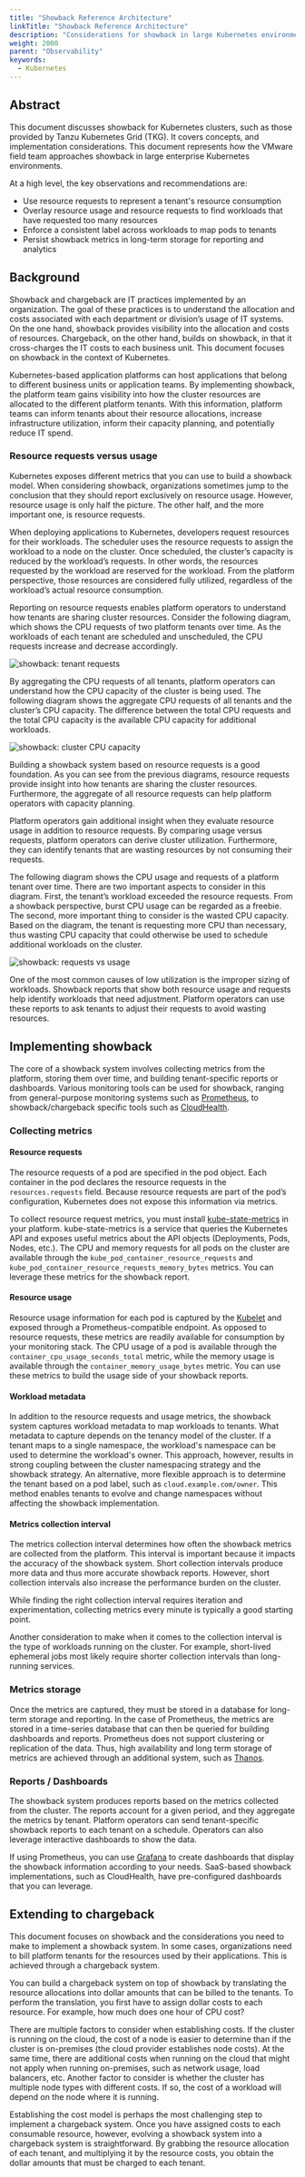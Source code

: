 ```yaml
---
title: "Showback Reference Architecture"
linkTitle: "Showback Reference Architecture"
description: "Considerations for showback in large Kubernetes environments"
weight: 2000
parent: "Observability"
keywords:
  - Kubernetes
---
```


## Abstract

This document discusses showback for Kubernetes clusters, such as those provided
by Tanzu Kubernetes Grid (TKG). It covers concepts, and implementation
considerations. This document represents how the VMware field team approaches
showback in large enterprise Kubernetes environments.

At a high level, the key observations and recommendations are:

- Use resource requests to represent a tenant's resource consumption
- Overlay resource usage and resource requests to find workloads that have
  requested too many resources
- Enforce a consistent label across workloads to map pods to tenants
- Persist showback metrics in long-term storage for reporting and analytics

## Background

Showback and chargeback are IT practices implemented by an organization. The
goal of these practices is to understand the allocation and costs associated
with each department or division’s usage of IT systems. On the one hand,
showback provides visibility into the allocation and costs of resources.
Chargeback, on the other hand, builds on showback, in that it cross-charges the
IT costs to each business unit. This document focuses on showback in the context
of Kubernetes.

Kubernetes-based application platforms can host applications that belong to
different business units or application teams. By implementing showback, the
platform team gains visibility into how the cluster resources are allocated to
the different platform tenants. With this information, platform teams can inform
tenants about their resource allocations, increase infrastructure utilization,
inform their capacity planning, and potentially reduce IT spend.

### Resource requests versus usage

Kubernetes exposes different metrics that you can use to build a showback model.
When considering showback, organizations sometimes jump to the conclusion that
they should report exclusively on resource usage. However, resource usage is
only half the picture. The other half, and the more important one, is resource
requests.

When deploying applications to Kubernetes, developers request resources for
their workloads. The scheduler uses the resource requests to assign the workload
to a node on the cluster. Once scheduled, the cluster’s capacity is reduced by
the workload’s requests. In other words, the resources requested by the workload
are reserved for the workload. From the platform perspective, those resources
are considered fully utilized, regardless of the workload’s actual resource
consumption.

Reporting on resource requests enables platform operators to understand how
tenants are sharing cluster resources. Consider the following diagram, which
shows the CPU requests of two platform tenants over time. As the workloads of
each tenant are scheduled and unscheduled, the CPU requests increase and
decrease accordingly.

![showback: tenant requests](/images/guides/kubernetes/observability/showback-tenant-requests.png)

By aggregating the CPU requests of all tenants, platform operators can
understand how the CPU capacity of the cluster is being used. The following
diagram shows the aggregate CPU requests of all tenants and the cluster’s CPU
capacity. The difference between the total CPU requests and the total CPU
capacity is the available CPU capacity for additional workloads.

![showback: cluster CPU capacity](/images/guides/kubernetes/observability/showback-cluster-cpu-capacity.png)

Building a showback system based on resource requests is a good foundation. As
you can see from the previous diagrams, resource requests provide insight into
how tenants are sharing the cluster resources. Furthermore, the aggregate of all
resource requests can help platform operators with capacity planning.

Platform operators gain additional insight when they evaluate resource usage in
addition to resource requests. By comparing usage versus requests, platform
operators can derive cluster utilization. Furthermore, they can identify tenants
that are wasting resources by not consuming their requests.

The following diagram shows the CPU usage and requests of a platform tenant over
time. There are two important aspects to consider in this diagram. First, the
tenant’s workload exceeded the resource requests. From a showback perspective,
burst CPU usage can be regarded as a freebie. The second, more important thing
to consider is the wasted CPU capacity. Based on the diagram, the tenant is
requesting more CPU than necessary, thus wasting CPU capacity that could
otherwise be used to schedule additional workloads on the cluster.

![showback: requests vs usage](/images/guides/kubernetes/observability/showback-requests-vs-usage.png)

One of the most common causes of low utilization is the improper sizing of
workloads. Showback reports that show both resource usage and requests help
identify workloads that need adjustment. Platform operators can use these
reports to ask tenants to adjust their requests to avoid
wasting resources.

## Implementing showback

The core of a showback system involves collecting metrics from the platform,
storing them over time, and building tenant-specific reports or dashboards.
Various monitoring tools can be used for showback, ranging from general-purpose
monitoring systems such as [Prometheus](https://prometheus.io/), to
showback/chargeback specific tools such as
[CloudHealth](https://www.cloudhealthtech.com/).

### Collecting metrics

#### Resource requests

The resource requests of a pod are specified in the pod object. Each container
in the pod declares the resource requests in the `resources.requests` field.
Because resource requests are part of the pod’s configuration, Kubernetes does
not expose this information via metrics.

To collect resource request metrics, you must install
[kube-state-metrics](https://github.com/kubernetes/kube-state-metrics) in your
platform. kube-state-metrics is a service that queries the Kubernetes API and
exposes useful metrics about the API objects (Deployments, Pods, Nodes, etc.).
The CPU and memory requests for all pods on the cluster are available through
the `kube_pod_container_resource_requests` and
`kube_pod_container_resource_requests_memory_bytes` metrics. You can leverage
these metrics for the showback report.

#### Resource usage

Resource usage information for each pod is captured by the
[Kubelet](https://kubernetes.io/docs/reference/command-line-tools-reference/kubelet/)
and exposed through a Prometheus-compatible endpoint. As opposed to resource
requests, these metrics are readily available for consumption by your monitoring
stack. The CPU usage of a pod is available through the
`container_cpu_usage_seconds_total` metric, while the memory usage is available
through the `container_memory_usage_bytes` metric. You can use these metrics to
build the usage side of your showback reports.

#### Workload metadata

In addition to the resource requests and usage metrics, the showback system
captures workload metadata to map workloads to tenants. What metadata to capture
depends on the tenancy model of the cluster. If a tenant maps to a single
namespace, the workload's namespace can be used to determine the workload's
owner. This approach, however, results in strong coupling between the cluster
namespacing strategy and the showback strategy. An alternative, more flexible
approach is to determine the tenant based on a pod label, such as
`cloud.example.com/owner`. This method enables tenants to evolve and change
namespaces without affecting the showback implementation.

#### Metrics collection interval

The metrics collection interval determines how often the showback metrics are
collected from the platform. This interval is important because it impacts the
accuracy of the showback system. Short collection intervals produce more data
and thus more accurate showback reports. However, short collection intervals
also increase the performance burden on the cluster.

While finding the right collection interval requires iteration and
experimentation, collecting metrics every minute is typically a good starting
point.

Another consideration to make when it comes to the collection interval is the
type of workloads running on the cluster. For example, short-lived ephemeral
jobs most likely require shorter collection intervals than long-running
services.

### Metrics storage

Once the metrics are captured, they must be stored in a database for long-term
storage and reporting. In the case of Prometheus, the metrics are stored in a
time-series database that can then be queried for building dashboards and
reports. Prometheus does not support clustering or replication of the data.
Thus, high availability and long term storage of metrics are achieved through an
additional system, such as [Thanos](https://thanos.io/).

### Reports / Dashboards

The showback system produces reports based on the metrics collected from the
cluster. The reports account for a given period, and they aggregate the metrics
by tenant. Platform operators can send tenant-specific showback reports to each
tenant on a schedule. Operators can also leverage interactive dashboards to show
the data.

If using Prometheus, you can use [Grafana](https://grafana.com/) to create
dashboards that display the showback information according to your needs.
SaaS-based showback implementations, such as CloudHealth, have pre-configured
dashboards that you can leverage.

## Extending to chargeback

This document focuses on showback and the considerations you need to make to
implement a showback system. In some cases, organizations need to bill platform
tenants for the resources used by their applications. This is achieved through a
chargeback system.

You can build a chargeback system on top of showback by translating the resource
allocations into dollar amounts that can be billed to the tenants. To perform
the translation, you first have to assign dollar costs to each resource. For
example, how much does one hour of CPU cost?

There are multiple factors to consider when establishing costs. If the cluster
is running on the cloud, the cost of a node is easier to determine than if the
cluster is on-premises (the cloud provider establishes node costs). At the same
time, there are additional costs when running on the cloud that might not apply
when running on-premises, such as network usage, load balancers, etc. Another
factor to consider is whether the cluster has multiple node types with different
costs. If so, the cost of a workload will depend on the node where it is
running.

Establishing the cost model is perhaps the most challenging step to implement a
chargeback system. Once you have assigned costs to each consumable resource,
however, evolving a showback system into a chargeback system is straightforward.
By grabbing the resource allocation of each tenant, and multiplying it by the
resource costs, you obtain the dollar amounts that must be charged to each
tenant.
